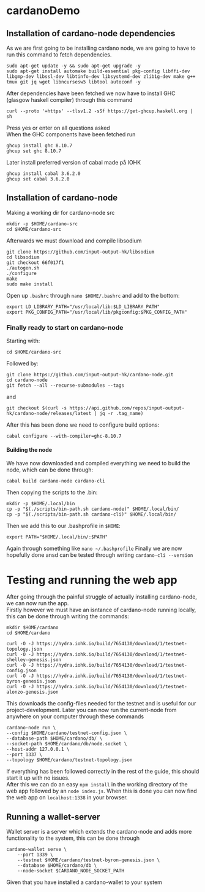 # cardanoDemo

## Installation of cardano-node dependencies
As we are first going to be installing cardano node, we are going to have to run this command to fetch dependencies.
```
sudo apt-get update -y && sudo apt-get upgrade -y
sudo apt-get install automake build-essential pkg-config libffi-dev libgmp-dev libssl-dev libtinfo-dev libsystemd-dev zlib1g-dev make g++ tmux git jq wget libncursesw5 libtool autoconf -y
```
After dependencies have been fetched we now have to install GHC (glasgow haskell compiler) through this command <br>
```
curl --proto '=https' --tlsv1.2 -sSf https://get-ghcup.haskell.org | sh
```
Press yes or enter on all questions asked <br>
When the GHC components have been fetched run<br>
```
ghcup install ghc 8.10.7
ghcup set ghc 8.10.7
```
Later install preferred version of cabal made på IOHK<br>
```
ghcup install cabal 3.6.2.0
ghcup set cabal 3.6.2.0
```
## Installation of cardano-node
Making a working dir for cardano-node src <br>
```
mkdir -p $HOME/cardano-src
cd $HOME/cardano-src
```
Afterwards we must download and compile libsodium
```
git clone https://github.com/input-output-hk/libsodium
cd libsodium
git checkout 66f017f1
./autogen.sh
./configure
make
sudo make install
```
Open up `.bashrc` through `nano $HOME/.bashrc` and add to the bottom:
```
export LD_LIBRARY_PATH="/usr/local/lib:$LD_LIBRARY_PATH"
export PKG_CONFIG_PATH="/usr/local/lib/pkgconfig:$PKG_CONFIG_PATH"
```
### Finally ready to start on cardano-node<br>
Starting with:<br>
```
cd $HOME/cardano-src
```
Followed by:<br>
```
git clone https://github.com/input-output-hk/cardano-node.git
cd cardano-node
git fetch --all --recurse-submodules --tags
```
and
```
git checkout $(curl -s https://api.github.com/repos/input-output-hk/cardano-node/releases/latest | jq -r .tag_name)
```
After this has been done we need to configure build options:
```
cabal configure --with-compiler=ghc-8.10.7
```
#### Building the node
We have now downloaded and compiled everything we need to build the node, which can be done through:
```
cabal build cardano-node cardano-cli
```
Then copying the scripts to the .bin:
```
mkdir -p $HOME/.local/bin
cp -p "$(./scripts/bin-path.sh cardano-node)" $HOME/.local/bin/
cp -p "$(./scripts/bin-path.sh cardano-cli)" $HOME/.local/bin/
```
Then we add this to our .bashprofile in `$HOME`:
```
export PATH="$HOME/.local/bin/:$PATH"
```
Again through something like `nano ~/.bashprofile`
Finally we are now hopefully done ansd can be tested through writing `cardano-cli --version`

# Testing and running the web app
After going through the painful struggle of actually installing cardano-node, we can now run the app. <br>
Firstly however we must have an isntance of cardano-node running locally, this can be done through writing the commands:
```
mkdir $HOME/cardano
cd $HOME/cardano

curl -O -J https://hydra.iohk.io/build/7654130/download/1/testnet-topology.json
curl -O -J https://hydra.iohk.io/build/7654130/download/1/testnet-shelley-genesis.json
curl -O -J https://hydra.iohk.io/build/7654130/download/1/testnet-config.json
curl -O -J https://hydra.iohk.io/build/7654130/download/1/testnet-byron-genesis.json
curl -O -J https://hydra.iohk.io/build/7654130/download/1/testnet-alonzo-genesis.json
```
This downloads the config-files needed for the testnet and is useful for our project-development. Later you can now run the current-node from anywhere on your computer through these commands
```
cardano-node run \
--config $HOME/cardano/testnet-config.json \
--database-path $HOME/cardano/db/ \
--socket-path $HOME/cardano/db/node.socket \
--host-addr 127.0.0.1 \
--port 1337 \
--topology $HOME/cardano/testnet-topology.json
```
If everything has been followed correctly in the rest of the guide, this should start it up with no issues.
<br>
After this we can do an easy `npm install` in the working directory of the web app followed by an `node index.js`. When this is done you can now find the web app on `localhost:1338` in your browser.
<br>
## Running a wallet-server
Wallet server is a server which extends the cardano-node and adds more functionality to the system, this can be done through
```
cardano-wallet serve \
    --port 1339 \
    --testnet $HOME/cardano/testnet-byron-genesis.json \
    --database $HOME/cardano/db \
    --node-socket $CARDANO_NODE_SOCKET_PATH
```
Given that you have installed a cardano-wallet to your system
